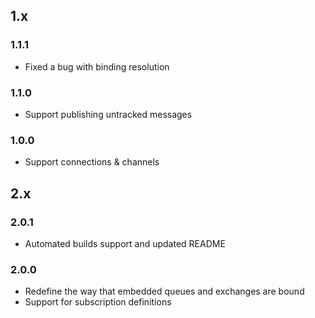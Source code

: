 ## 1.x

### 1.1.1

* Fixed a bug with binding resolution

### 1.1.0

* Support publishing untracked messages

### 1.0.0

* Support connections & channels

## 2.x

### 2.0.1

* Automated builds support and updated README

### 2.0.0

* Redefine the way that embedded queues and exchanges are bound
* Support for subscription definitions


